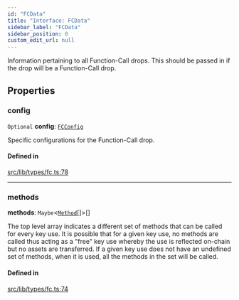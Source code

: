 ```yaml
---
id: "FCData"
title: "Interface: FCData"
sidebar_label: "FCData"
sidebar_position: 0
custom_edit_url: null
---
```


Information pertaining to all Function-Call drops. This should be passed in if the drop will be a Function-Call drop.

## Properties

### config

 `Optional` **config**: [`FCConfig`](FCConfig.md)

Specific configurations for the Function-Call drop.

#### Defined in

[src/lib/types/fc.ts:78](https://github.com/keypom/keypom-js/blob/5eb1fcc/src/lib/types/fc.ts#L78)

___

### methods

 **methods**: `Maybe`<[`Method`](Method.md)[]\>[]

The top level array indicates a different set of methods that can be called for every key use. It is possible that for a given key use, no methods are called thus acting as a "free" key use whereby the use is reflected on-chain but no assets are transferred. 
If a given key use does not have an undefined set of methods, when it is used, all the methods in the set will be called.

#### Defined in

[src/lib/types/fc.ts:74](https://github.com/keypom/keypom-js/blob/5eb1fcc/src/lib/types/fc.ts#L74)
